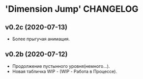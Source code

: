 # 'Dimension Jump' CHANGELOG 

## v0.2c (2020-07-13)
* Более прыгучая анимация.

## v0.2b (2020-07-12)
* Продолжение пустынного уровня(немного...).
* Новая табличка WIP - (WIP - Работа в Процессе).
